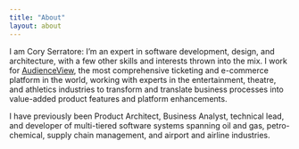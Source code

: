```yaml
---
title: "About"
layout: about
---
```


I am Cory Serratore: I’m an expert in software development, design, and architecture, with a few other skills and interests thrown into the mix. I work for [AudienceView](https://audienceview.com/), the most comprehensive ticketing and e-commerce platform in the world, working with experts in the entertainment, theatre, and athletics industries to transform and translate business processes into value-added product features and platform enhancements.

I have previously been Product Architect, Business Analyst, technical lead, and developer of multi-tiered software systems spanning oil and gas, petro-chemical, supply chain management, and airport and airline industries.





